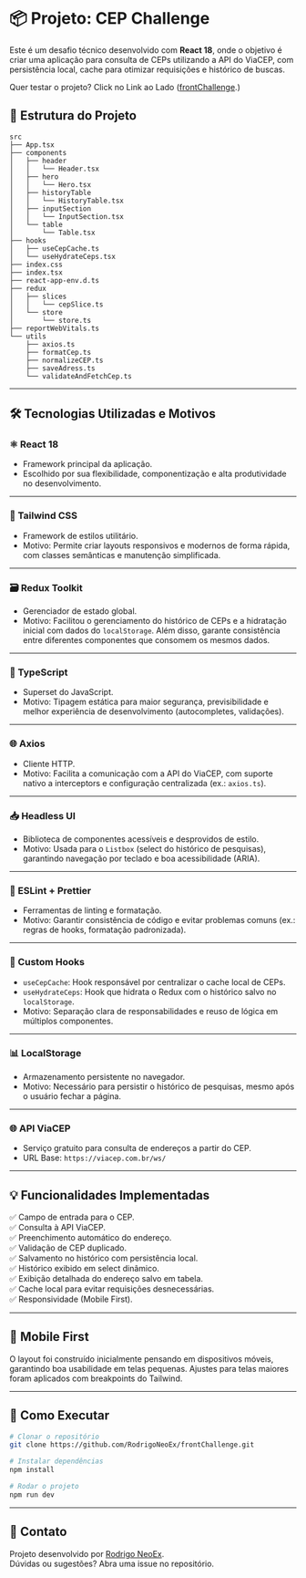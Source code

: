 
# 📦 Projeto: CEP Challenge

Este é um desafio técnico desenvolvido com **React 18**, onde o objetivo é criar uma aplicação para consulta de CEPs utilizando a API do ViaCEP, com persistência local, cache para otimizar requisições e histórico de buscas.

Quer testar o projeto? Click no Link ao Lado ([frontChallenge](https://front-challenge-lovat.vercel.app/).)

## 📂 Estrutura do Projeto

```
src
├── App.tsx
├── components
│   ├── header
│   │   └── Header.tsx
│   ├── hero
│   │   └── Hero.tsx
│   ├── historyTable
│   │   └── HistoryTable.tsx
│   ├── inputSection
│   │   └── InputSection.tsx
│   └── table
│       └── Table.tsx
├── hooks
│   ├── useCepCache.ts
│   └── useHydrateCeps.tsx
├── index.css
├── index.tsx
├── react-app-env.d.ts
├── redux
│   ├── slices
│   │   └── cepSlice.ts
│   └── store
│       └── store.ts
├── reportWebVitals.ts
└── utils
    ├── axios.ts
    ├── formatCep.ts
    ├── normalizeCEP.ts
    ├── saveAdress.ts
    └── validateAndFetchCep.ts
```

---

## 🛠️ Tecnologias Utilizadas e Motivos

### ⚛️ React 18
- Framework principal da aplicação.
- Escolhido por sua flexibilidade, componentização e alta produtividade no desenvolvimento.

---

### 🎨 Tailwind CSS
- Framework de estilos utilitário.
- Motivo: Permite criar layouts responsivos e modernos de forma rápida, com classes semânticas e manutenção simplificada.

---

### 🗃️ Redux Toolkit
- Gerenciador de estado global.
- Motivo: Facilitou o gerenciamento do histórico de CEPs e a hidratação inicial com dados do `localStorage`. Além disso, garante consistência entre diferentes componentes que consomem os mesmos dados.

---

### 🚀 TypeScript
- Superset do JavaScript.
- Motivo: Tipagem estática para maior segurança, previsibilidade e melhor experiência de desenvolvimento (autocompletes, validações).

---

### 🌐 Axios
- Cliente HTTP.
- Motivo: Facilita a comunicação com a API do ViaCEP, com suporte nativo a interceptors e configuração centralizada (ex.: `axios.ts`).

---

### 📥 Headless UI
- Biblioteca de componentes acessíveis e desprovidos de estilo.
- Motivo: Usada para o `Listbox` (select do histórico de pesquisas), garantindo navegação por teclado e boa acessibilidade (ARIA).

---

### 📄 ESLint + Prettier
- Ferramentas de linting e formatação.
- Motivo: Garantir consistência de código e evitar problemas comuns (ex.: regras de hooks, formatação padronizada).

---

### 🧰 Custom Hooks
- `useCepCache`: Hook responsável por centralizar o cache local de CEPs.
- `useHydrateCeps`: Hook que hidrata o Redux com o histórico salvo no `localStorage`.
- Motivo: Separação clara de responsabilidades e reuso de lógica em múltiplos componentes.

---

### 📊 LocalStorage
- Armazenamento persistente no navegador.
- Motivo: Necessário para persistir o histórico de pesquisas, mesmo após o usuário fechar a página.

---

### 🌐 API ViaCEP
- Serviço gratuito para consulta de endereços a partir do CEP.
- URL Base: `https://viacep.com.br/ws/`

---

## 💡 Funcionalidades Implementadas

✅ Campo de entrada para o CEP.  
✅ Consulta à API ViaCEP.  
✅ Preenchimento automático do endereço.  
✅ Validação de CEP duplicado.  
✅ Salvamento no histórico com persistência local.  
✅ Histórico exibido em select dinâmico.  
✅ Exibição detalhada do endereço salvo em tabela.  
✅ Cache local para evitar requisições desnecessárias.  
✅ Responsividade (Mobile First).

---

## 📱 Mobile First

O layout foi construído inicialmente pensando em dispositivos móveis, garantindo boa usabilidade em telas pequenas. Ajustes para telas maiores foram aplicados com breakpoints do Tailwind.

---

## 🚀 Como Executar

```bash
# Clonar o repositório
git clone https://github.com/RodrigoNeoEx/frontChallenge.git

# Instalar dependências
npm install

# Rodar o projeto
npm run dev
```

---

## 📮 Contato

Projeto desenvolvido por [Rodrigo NeoEx](https://github.com/RodrigoNeoEx).  
Dúvidas ou sugestões? Abra uma issue no repositório.

